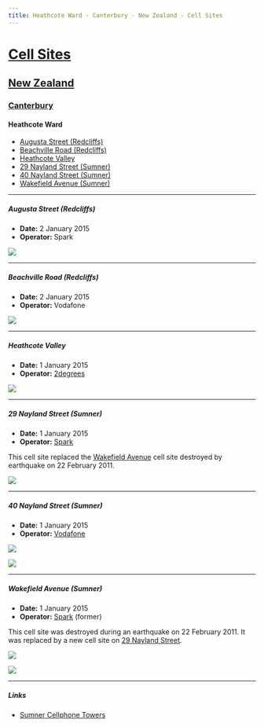 ```yaml
---
title: Heathcote Ward - Canterbury - New Zealand - Cell Sites
---
```


# [Cell Sites](../../)

## [New Zealand](../)

### [Canterbury](./)

#### Heathcote Ward

* [Augusta Street (Redcliffs)](#augusta-street-redcliffs)
* [Beachville Road (Redcliffs)](#beachville-road-redcliffs)
* [Heathcote Valley](#heathcote-valley)
* [29 Nayland Street (Sumner)](#29-nayland-street-sumner)
* [40 Nayland Street (Sumner)](#40-nayland-street-sumner)
* [Wakefield Avenue (Sumner)](#wakefield-avenue-sumner)

---

##### Augusta Street (Redcliffs)

* **Date:** 2 January 2015
* **Operator:** Spark

![](https://f001.backblazeb2.com/file/CellSites/NZ/CAN/20150102-174132.jpg)

---

##### Beachville Road (Redcliffs)

* **Date:** 2 January 2015
* **Operator:** Vodafone

![](https://f001.backblazeb2.com/file/CellSites/NZ/CAN/20150102-173925.jpg)

---

##### Heathcote Valley

* **Date:** 1 January 2015
* **Operator:** [2degrees]

![](https://f001.backblazeb2.com/file/CellSites/NZ/CAN/20150101-145318.jpg)

---

##### 29 Nayland Street (Sumner)

* **Date:** 1 January 2015
* **Operator:** [Spark]

This cell site replaced the [Wakefield Avenue](#wakefield-avenue-sumner) cell site destroyed by earthquake on 22 February 2011.

![](https://f001.backblazeb2.com/file/CellSites/NZ/CAN/20150101-154046.jpg)

---

##### 40 Nayland Street (Sumner)

* **Date:** 1 January 2015
* **Operator:** [Vodafone]

![](https://f001.backblazeb2.com/file/CellSites/NZ/CAN/20150101-155020.jpg)

![](https://f001.backblazeb2.com/file/CellSites/NZ/CAN/20150101-154744.jpg)

---

##### Wakefield Avenue (Sumner)

* **Date:** 1 January 2015
* **Operator:** [Spark] (former)

This cell site was destroyed during an earthquake on 22 February 2011.
It was replaced by a new cell site on [29 Nayland Street](#29-nayland-street-sumner).

![](https://f001.backblazeb2.com/file/CellSites/NZ/CAN/20150101-154411.jpg)

![](https://f001.backblazeb2.com/file/CellSites/NZ/CAN/20150101-154442.jpg)

---

##### Links

* [Sumner Cellphone Towers](http://www.sumnercommunity.co.nz/The-Hub/Current-News/Sumner-Cellphone-Towers)

[2degrees]: https://en.wikipedia.org/wiki/2degrees
[Spark]: https://en.wikipedia.org/wiki/Spark_New_Zealand
[Vodafone]: https://en.wikipedia.org/wiki/Vodafone_New_Zealand
